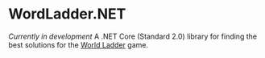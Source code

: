 # WordLadder.NET
*Currently in development*
A .NET Core (Standard 2.0) library for finding the best solutions for the [World Ladder]((https://en.wikipedia.org/wiki/Word_ladder)) game.
